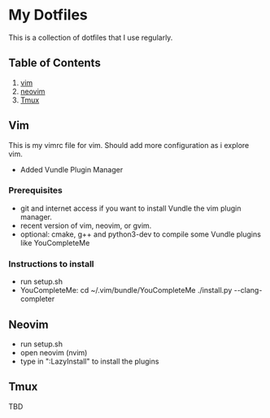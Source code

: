 # My Dotfiles

This is a collection of dotfiles that I use regularly.

## Table of Contents

1. [vim](#vim)
2. [neovim](#neovim)
3. [Tmux](#tmux)

## Vim

This is my vimrc file for vim. Should add more configuration as i explore vim.

+ Added Vundle Plugin Manager

### Prerequisites

* git and internet access if you want to install Vundle the vim plugin manager.
* recent version of vim, neovim, or gvim.
* optional: cmake, g++ and python3-dev to compile some Vundle plugins like YouCompleteMe

### Instructions to install

* run setup.sh
* YouCompleteMe:
    cd ~/.vim/bundle/YouCompleteMe
    ./install.py --clang-completer

## Neovim

* run setup.sh
* open neovim (nvim)
* type in ":LazyInstall" to install the plugins

## Tmux

TBD
